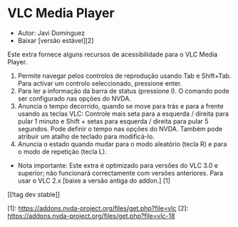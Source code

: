 # VLC Media Player #

* Autor: Javi Dominguez
* Baixar [versão estável][2]

Este extra fornece alguns recursos de acessibilidade para o VLC Media
Player.

1. Permite navegar pelos controlos de reprodução usando Tab e
   Shift+Tab. Para activar um controlo seleccionado, pressione enter.
2. Para ler a informação da barra de status (pressione I). O comando pode
   ser configurado nas opções do NVDA.
3. Anuncia o tempo decorrido, quando se move para trás e para a frente
   usando as teclas VLC: Controle mais seta para a esquerda / direita para
   pular 1 minuto e Shift + setas para esquerda / direita para pular 5
   segundos. Pode definir o tempo nas opções do NVDA. Também pode atribuir
   um atalho de teclado para modificá-lo.
4. Anuncia o estado quando mudar para o modo aleatório (tecla R) e para o
   modo de repetição (tecla L).

* Nota importante: Este extra é optimizado para versões do VLC 3.0 e
  superior; não funcionará correctamente com versões anteriores. Para usar o
  VLC 2.x [baixe a versão antiga do addon.] [1]


[[!tag dev stable]]

[1]: https://addons.nvda-project.org/files/get.php?file=vlc [2]:
https://addons.nvda-project.org/files/get.php?file=vlc-18
